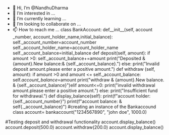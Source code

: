 - 👋 Hi, I’m @NandhuDharma
- 👀 I’m interested in ...
- 🌱 I’m currently learning ...
- 💞️ I’m looking to collaborate on ...
- 📫 How to reach me ...
class BankAccount:
    def__init__(self, account _number, account_holder_name,initial_balance):
        self._account_number=account_number
self._account_holder_name=account_holder_name
        self._account_balance=initial_balance
    def deposit(self, amount):
      if amount >0:
self._account_balance+=amount
        print("Deposited & {amount}.New balance:& {self._account_balance}.")
    else:
        print("Invalid deposit amount.please enter a positive amount.")
  def withdraw (self, amount):
    if amount >0 and amount <=
self._account_balance:
self._account_balance_=amount 
            print("withdraw & {amount}.New balance. & {self._account_balance}")elif amount<=0:
            print("invalid withdrawal amount.please enter a positive amount.")
      else:
print("Insufficient fund for withdrawal.")
    def display_balance(self):
       print(f"account 
holder:
{self._account_number}")
        print(f"account 
balance: &
  self{._account_balance}")
#creating an instance of the
Bankaccound class
account=
bankaccount("1234567890",
"john doe", 1000.0)

#Testing deposit and
withdrawal functionality
account.display_balance()
account.deposit(500.0)
account.withdraw(200.0)
account.display_balance()
<!---
NandhuDharma/NandhuDharma is a ✨ special ✨ repository because its `README.md` (this file) appears on your GitHub profile.
You can click the Preview link to take a look at your changes.
--->
